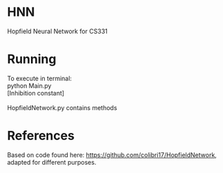 # HNN
Hopfield Neural Network for CS331
# Running
To execute in terminal:<br>
python Main.py<br>
[Inhibition constant]<br><br>
HopfieldNetwork.py contains methods<br>
# References
Based on code found here: https://github.com/colibri17/HopfieldNetwork, adapted for different purposes.

